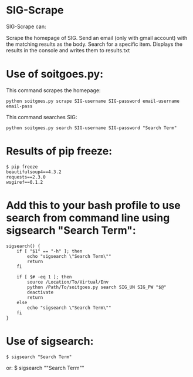 SIG-Scrape
=========
SIG-Scrape can:

Scrape the homepage of SIG.  Send an email (only with gmail account) with the matching results as the body.
Search for a specific item.  Displays the results in the console and writes them to results.txt

Use of soitgoes.py:
=========
This command scrapes the homepage:

    python soitgoes.py scrape SIG-username SIG-password email-username email-pass

This command searches SIG:

    python soitgoes.py search SIG-username SIG-password "Search Term"


Results of pip freeze:
=========
    $ pip freeze
    beautifulsoup4==4.3.2
    requests==2.3.0
    wsgiref==0.1.2

Add this to your bash profile to use search from command line using sigsearch "Search Term":
=========
    sigsearch() { 
        if [ "$1" == "-h" ]; then
            echo "sigsearch \"Search Term\""
            return
        fi

        if [ $# -eq 1 ]; then
            source /Location/To/Virtual/Env
            python /Path/To/soitgoes.py search SIG_UN SIG_PW "$@"
            deactivate
            return
        else
            echo "sigsearch \"Search Term\""
        fi
    }

Use of sigsearch:
=========
    $ sigsearch "Search Term"
or:
    $ sigsearch "\"Search Term\""